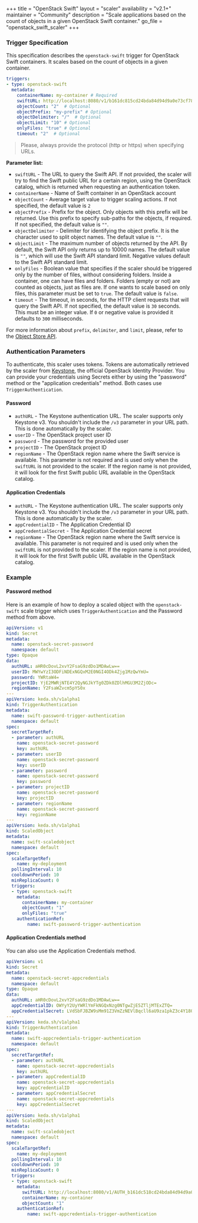 +++
title = "OpenStack Swift"
layout = "scaler"
availability = "v2.1+"
maintainer = "Community"
description = "Scale applications based on the count of objects in a given OpenStack Swift container."
go_file = "openstack_swift_scaler"
+++

### Trigger Specification

This specification describes the `openstack-swift` trigger for OpenStack Swift containers. It scales based on the count of objects in a given container.

```yaml
triggers:
- type: openstack-swift
  metadata:
    containerName: my-container # Required
    swiftURL: http://localhost:8080/v1/b161dc815cd24bda84d94d9a0e73cf78  # Optional
    objectCount: "2"  # Optional
    objectPrefix: "my-prefix" # Optional
    objectDelimiter: "/"  # Optional 
    objectLimit: "10" # Optional
    onlyFiles: "true" # Optional
    timeout: "2"  # Optional
```

> Please, always provide the protocol (http or https) when specifying URLs.

**Parameter list:**

- `swiftURL` - The URL to query the Swift API. If not provided, the scaler will try to find the Swift public URL for a certain region, using the OpenStack catalog, which is returned when requesting an authentication token.
- `containerName` - Name of Swift container in an OpenStack account
- `objectCount` - Average target value to trigger scaling actions. If not specified, the default value is `2`
- `objectPrefix` - Prefix for the object. Only objects with this prefix will be returned. Use this prefix to specify sub-paths for the objects, if required. If not specified, the default value is `""`.
- `objectDelimiter` - Delimiter for identifying the object prefix. It is the character used to split object names. The default value is `""`.
- `objectLimit` - The maximum number of objects returned by the API. By default, the Swift API only returns up to 10000 names. The default value is `""`, which will use the Swift API standard limit. Negative values default to the Swift API standard limit.
- `onlyFiles` - Boolean value that specifies if the scaler should be triggered only by the number of files, without considering folders. Inside a container, one can have files and folders. Folders (empty or not) are counted as objects, just as files are. If one wants to scale based on only files, this parameter must be set to `true`. The default value is `false`.
- `timeout` - The timeout, in seconds, for the HTTP client requests that will query the Swift API. If not specified, the default value is `30` seconds. This must be an integer value. If `0` or negative value is provided it defaults to `300` milliseconds.

For more information about `prefix`, `delimiter`, and `limit`, please, refer to the [Object Store API](https://docs.openstack.org/api-ref/object-store/).

### Authentication Parameters

To authenticate, this scaler uses tokens. Tokens are automatically retrieved by the scaler from [Keystone](https://docs.openstack.org/keystone/latest/), the official OpenStack Identity Provider. You can provide your credentials using Secrets either by using the "password" method or the "application credentials" method. Both cases use `TriggerAuthentication`.

#### Password

- `authURL` - The Keystone authentication URL. The scaler supports only Keystone v3. You shouldn't include the `/v3` parameter in your URL path. This is done automatically by the scaler.
- `userID` - The OpenStack project user ID
- `password` - The password for the provided user
- `projectID` - The OpenStack project ID
- `regionName` - The OpenStack region name where the Swift service is available. This parameter is not required and is used only when the `swiftURL` is not provided to the scaler. If the region name is not provided, it will look for the first Swift public URL available in the OpenStack catalog.

#### Application Credentials

- `authURL` - The Keystone authentication URL. The scaler supports only Keystone v3. You shouldn't include the `/v3` parameter in your URL path. This is done automatically by the scaler.
- `appCredentialID` - The Application Credential ID
- `appCredentialSecret` - The Application Credential secret
- `regionName` - The OpenStack region name where the Swift service is available. This parameter is not required and is used only when the `swiftURL` is not provided to the scaler. If the region name is not provided, it will look for the first Swift public URL available in the OpenStack catalog.

### Example

#### Password method

Here is an example of how to deploy a scaled object with the `openstack-swift` scale trigger which uses `TriggerAuthentication` and the Password method from above.

```yaml
apiVersion: v1
kind: Secret
metadata:
  name: openstack-secret-password
  namespace: default
type: Opaque
data:
  authURL: aHR0cDovL2xvY2FsaG9zdDo1MDAwLw==
  userID: MWYwYzI3ODFiNDExNGQxM2E0NGI4ODk4Zjg1MzQwYmU=
  password: YWRtaW4=
  projectID: YjE2MWRjNTE4Y2QyNGJkYTg0ZDk0ZDlhMGU3M2ZjODc=
  regionName: Y2FsaWZvcm5pYS0x
---
apiVersion: keda.sh/v1alpha1
kind: TriggerAuthentication
metadata:
  name: swift-password-trigger-authentication
  namespace: default
spec:
  secretTargetRef:
  - parameter: authURL
    name: openstack-secret-password
    key: authURL
  - parameter: userID
    name: openstack-secret-password
    key: userID
  - parameter: password
    name: openstack-secret-password
    key: password
  - parameter: projectID
    name: openstack-secret-password
    key: projectID
  - parameter: regionName
    name: openstack-secret-password
    key: regionName
---
apiVersion: keda.sh/v1alpha1
kind: ScaledObject
metadata:
  name: swift-scaledobject
  namespace: default
spec:
  scaleTargetRef:
    name: my-deployment
  pollingInterval: 10
  cooldownPeriod: 10
  minReplicaCount: 0
  triggers:
  - type: openstack-swift
    metadata:
      containerName: my-container
      objectCount: "1"
      onlyFiles: "true"
    authenticationRef:
        name: swift-password-trigger-authentication
```

#### Application Credentials method

You can also use the Application Credentials method. 

```yaml
apiVersion: v1
kind: Secret
metadata:
  name: openstack-secret-appcredentials
  namespace: default
type: Opaque
data:
  authURL: aHR0cDovL2xvY2FsaG9zdDo1MDAwLw==
  appCredentialID: OWYyY2UyYWRlYmFkNGQxNzg0NTgwZjE5ZTljMTExZTQ=
  appCredentialSecret: LVdSbFJBZW9sMm91Z3VmZzNEVlBqcll6aU9za1pkZ3c4Y180XzRFU1pZREloT0RmajJkOHg0dU5yb3NudVIzWmxDVTZNLTVDT3R5NDFJX3M5R1N5Wnc=
---
apiVersion: keda.sh/v1alpha1
kind: TriggerAuthentication
metadata:
  name: swift-appcredentials-trigger-authentication
  namespace: default
spec:
  secretTargetRef:
  - parameter: authURL
    name: openstack-secret-appcredentials
    key: authURL
  - parameter: appCredentialID
    name: openstack-secret-appcredentials
    key: appCredentialID
  - parameter: appCredentialSecret
    name: openstack-secret-appcredentials
    key: appCredentialSecret
---
apiVersion: keda.sh/v1alpha1
kind: ScaledObject
metadata:
  name: swift-scaledobject
  namespace: default
spec:
  scaleTargetRef:
    name: my-deployment
  pollingInterval: 10
  cooldownPeriod: 10
  minReplicaCount: 0
  triggers:
  - type: openstack-swift
    metadata:
      swiftURL: http://localhost:8080/v1/AUTH_b161dc518cd24bda84d94d9a0e73fc87
      containerName: my-container
      objectCount: "1"
    authenticationRef:
        name: swift-appcredentials-trigger-authentication
```